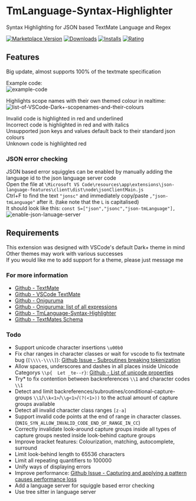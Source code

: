 # TmLanguage-Syntax-Highlighter
Syntax Highlighting for JSON based TextMate Language and Regex

[![Marketplace Version](https://vsmarketplacebadge.apphb.com/version-short/redcmd.tmlanguage-syntax-highlighter.svg)](https://marketplace.visualstudio.com/items?itemName=redcmd.tmlanguage-syntax-highlighter)
[![Downloads](https://vsmarketplacebadge.apphb.com/downloads-short//RedCMD.tmlanguage-syntax-highlighter.svg)](https://marketplace.visualstudio.com/items?itemName=RedCMD.tmlanguage-syntax-highlighter)
[![Installs](https://vsmarketplacebadge.apphb.com/installs-short//RedCMD.tmlanguage-syntax-highlighter.svg)](https://marketplace.visualstudio.com/items?itemName=RedCMD.tmlanguage-syntax-highlighter)
[![Rating](https://vsmarketplacebadge.apphb.com/rating-short//RedCMD.tmlanguage-syntax-highlighter.svg)](https://marketplace.visualstudio.com/items?itemName=RedCMD.tmlanguage-syntax-highlighter)


## Features
Big update, almost supports 100% of the textmate specification  

Example code:  
![example-code](https://github.com/RedCMD/TmLanguage-Syntax-Highlighter/blob/main/images/Example%20Code%20V1.2.png?raw=true)

Highlights scope names with their own themed colour in realtime:  
![list-of-VSCode-Dark+-scopenames-and-their-colours](https://github.com/RedCMD/TmLanguage-Syntax-Highlighter/blob/main/images/VSCode%20Dark+%20theme%20coloured%20scope-names.png?raw=true)

Invalid code is highlighted in red and underlined  
Incorrect code is highlighted in red and with italics  
Unsupported json keys and values default back to their standard json colours  
Unknown code is highlighted red  

### JSON error checking
JSON based error squiggles can be enabled by manually adding the language id to the json language server code  
Open the file at `\Microsoft VS Code\resources\app\extensions\json-language-features\client\dist\node\jsonClientMain.js`  
Ctrl+F to find the text `"jonsc"` and immediately copy/paste `,"json-tmLanguage"` after it. (take note that the `L` is capitalised)  
It should look like this: `const S=["json","jsonc","json-tmLanguage"],`  
![enable-json-lanuage-server](https://github.com/RedCMD/TmLanguage-Syntax-Highlighter/blob/main/images/Enable%20Json%20language%20server.png?raw=true)  



## Requirements
This extension was designed with VSCode's default Dark+ theme in mind  
Other themes may work with various successes  
If you would like me to add support for a theme, please just message me  


### For more information
* [Github - TextMate](https://github.com/textmate/textmate)
* [Github - VSCode TextMate](https://github.com/microsoft/vscode-textmate)
* [Github - Oniguruma](https://github.com/kkos/oniguruma)
* [Github - Oniguruma: list of all expressions](https://github.com/kkos/oniguruma/blob/master/doc/RE)
* [Github - TmLanguage-Syntax-Highlighter](https://github.com/RedCMD/TmLanguage-Syntax-Highlighter)
* [Github - TextMates Schema](https://github.com/martinring/tmlanguage)


### Todo
* Support unicode character insertions `\u00b0`
* Fix char ranges in character classes or wait for vscode to fix textmate bug (`[\\\\-\\\\]`): [Github Issue - Subroutines breaking tokenization](https://github.com/microsoft/vscode-textmate/issues/164)
* Allow spaces, underscores and dashes in all places inside Unicode Categorys `\\p{  Let _te--r}`: [Github - List of unicode properties](https://github.com/kkos/oniguruma/blob/bb31b4d402ee3f3a3bc4855c9d0271f43a3e4793/doc/UNICODE_PROPERTIES)
* Try* to fix contention between backreferences `\\1` and character codes `\\1`
* Detect and limit backreferences/subroutines/conditional-capture-groups `\\1`/`\\k<1>`/`\\g<1>`/`(?(<1>))` to the actual amount of capture groups available
* Detect all invalid character class ranges `[z-a]`
* Support invalid code points at the end of range in character classes. (`ONIG_SYN_ALLOW_INVALID_CODE_END_OF_RANGE_IN_CC`)
* Correctly invalidate look-around capture groups inside all types of capture groups nested inside look-behind capture groups
* Improve bracket features: Colourization, matching, autocomplete, surround
* Limit look-behind length to 65536 characters
* Limit all repeating quantifiers to 100000
* Unify ways of displaying errors
* Improve performance: [Github Issue - Capturing and applying a pattern causes performance loss](https://github.com/microsoft/vscode-textmate/issues/167)
* Add a language server for squiggle based error checking
* Use tree sitter in language server